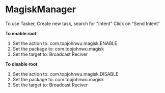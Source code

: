 # MagiskManager

To use Tasker, Create new task, search for "Intent" Click on "Send Intent"

**To enable root**

1. Set the action to: com.topjohnwu.magisk.ENABLE
2. Set the package to: com.topjohnwu.magisk
3. Set the target to: Broadcast Reciver

**To disable root**

1. Set the action to: com.topjohnwu.magisk.DISABLE
2. Set the package to: com.topjohnwu.magisk
3. Set the target to: Broadcast Reciver

